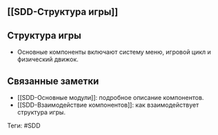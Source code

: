 ## [[SDD-Структура игры]]

## Структура игры

- Основные компоненты включают систему меню, игровой цикл и физический движок.

## Связанные заметки

- [[SDD-Основные модули]]: подробное описание компонентов.
- [[SDD-Взаимодействие компонентов]]: как взаимодействует структура игры.

Теги: #SDD
